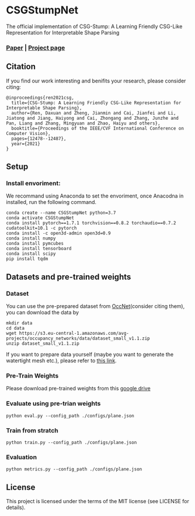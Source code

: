 # CSGStumpNet
The official implementation of CSG-Stump: A Learning Friendly CSG-Like Representation for Interpretable Shape Parsing

### [Paper](https://arxiv.org/abs/666.666) |   [Project page](https://kimren227.github.io/projects/CSGStump/)

## Citation
If you find our work interesting and benifits your research, please consider citing:

	@inproceedings{ren2021csg,
	  title={CSG-Stump: A Learning Friendly CSG-Like Representation for Interpretable Shape Parsing},
	  author={Ren, Daxuan and Zheng, Jianmin and Cai, Jianfei and Li, Jiatong and Jiang, Haiyong and Cai, Zhongang and Zhang, Junzhe and Pan, Liang and Zhang, Mingyuan and Zhao, Haiyu and others},
	  booktitle={Proceedings of the IEEE/CVF International Conference on Computer Vision},
	  pages={12478--12487},
	  year={2021}
	}

## Setup
### Install envoriment:
We recommand using Anaconda to set the envoriment, once Anacodna in installed, run the following command.

```
conda create --name CSGStumpNet python=3.7
conda activate CSGStumpNet
conda install pytorch==1.7.1 torchvision==0.8.2 torchaudio==0.7.2 cudatoolkit=10.1 -c pytorch
conda install -c open3d-admin open3d=0.9
conda install numpy
conda install pymcubes
conda install tensorboard
conda install scipy
pip install tqdm
```

## Datasets and pre-trained weights
### Dataset
You can use the pre-prepared dataset from [OccNet](https://github.com/autonomousvision/occupancy_networks)(consider citing them), you can download the data by 
```
mkdir data
cd data
wget https://s3.eu-central-1.amazonaws.com/avg-projects/occupancy_networks/data/dataset_small_v1.1.zip
unzip dataset_small_v1.1.zip
```

If you want to prepare data yourself (maybe you want to generate the watertight mesh etc.), please refer to [this link](https://github.com/autonomousvision/occupancy_networks/tree/master/external/mesh-fusion).

### Pre-Train Weights
Please download pre-trained weights from this [google drive](https://drive.google.com/drive/folders/1QQIvPXreE_BECFP7Cnr3i-HV9iklm2gw?usp=sharing)

### Evaluate using pre-trian weights
```
python eval.py --config_path ./configs/plane.json
```
### Train from stratch
```
python train.py --config_path ./configs/plane.json
```
### Evaluation
```
python metrics.py --config_path ./configs/plane.json
```

## License
This project is licensed under the terms of the MIT license (see LICENSE for details).





